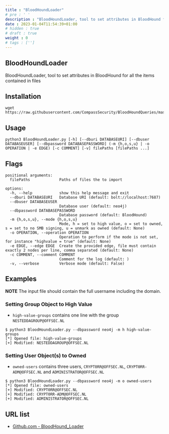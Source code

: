 ```yaml
---
title : "BloodHoundLoader"
# pre : ' '
description : "BloodHoundLoader, tool to set attributes in BloodHound for all the items contained in files."
date : 2023-01-04T11:54:39+01:00
# hidden : true
# draft : true
weight : 0
# tags : ['']
---
```


## BloodHoundLoader

BloodHoundLoader, tool to set attributes in BloodHound for all the items contained in files

## Installation

```plain
wget https://raw.githubusercontent.com/CompassSecurity/BloodHoundQueries/master/BloodHound_Loader/BloodHoundLoader.py
```

## Usage

```plain
python3 BloodHoundLoader.py [-h] [--dburi DATABASEURI] [--dbuser DATABASEUSER] [--dbpassword DATABASEPASSWORD] (-m {h,o,s,u} | -o OPERATION | -e EDGE) [-c COMMENT] [-v] filePaths [filePaths ...]
```

## Flags

```plain
positional arguments:
  filePaths             Paths of files the to import

options:
  -h, --help            show this help message and exit
  --dburi DATABASEURI   Database URI (default: bolt://localhost:7687)
  --dbuser DATABASEUSER
                        Database user (default: neo4j)
  --dbpassword DATABASEPASSWORD
                        Database password (default: BloodHound)
  -m {h,o,s,u}, --mode {h,o,s,u}
                        Mode, h = set to high value, o = set to owned, s = set to no SMB signing, u = unmark as owned (default: None)
  -o OPERATION, --operation OPERATION
                        Operation to perform if the mode is not set, for instance "highvalue = true" (default: None)
  -e EDGE, --edge EDGE  Create the provided edge, file must contain exactly 2 nodes per line, comma separated (default: None)
  -c COMMENT, --comment COMMENT
                        Comment for the log (default: )
  -v, --verbose         Verbose mode (default: False)
```

## Examples

**NOTE** The input file should contain the full username including the domain.

### Setting Group Object to High Value

- `high-value-groups` contains one line with the group `NESTEDDAGROUP@OFFSEC.NL`

```plain
$ python3 BloodHoundLoader.py --dbpassword neo4j -m h high-value-groups
[*] Opened file: high-value-groups
[+] Modified: NESTEDDAGROUP@OFFSEC.NL
```

### Setting User Object(s) to Owned

- `owned-users` contains three users, `CRYPT0RR@OFFSEC.NL`, `CRYPT0RR-ADM@OFFSEC.NL` and `ADMINISTRATOR@OFFSEC.NL`

```plain
$ python3 BloodHoundLoader.py --dbpassword neo4j -m o owned-users 
[*] Opened file: owned-users
[+] Modified: CRYPT0RR@OFFSEC.NL
[+] Modified: CRYPT0RR-ADM@OFFSEC.NL
[+] Modified: ADMINISTRATOR@OFFSEC.NL
```

## URL list

- [Github.com - BloodHound_Loader](https://github.com/CompassSecurity/BloodHoundQueries/tree/master/BloodHound_Loader)
